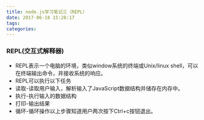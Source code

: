 ```yaml
---
title: node.js学习笔记三（REPL）
date: 2017-06-18 15:28:17
tags:
categories:
---
```

### REPL(交互式解释器)
* REPL表示一个电脑的环境，类似window系统的终端或Unix/linux shell，可以在终端输出命令，并接收系统的响应。
* REPL可以执行以下任务
 * 读取-读取用户输入，解析输入了JavaScript数据结构并储存在内存中。
 * 执行-执行输入的数据结构
 * 打印-输出结果
 * 循环-循环操作以上步骤知道用户两次按下Ctrl+c按钮退出。